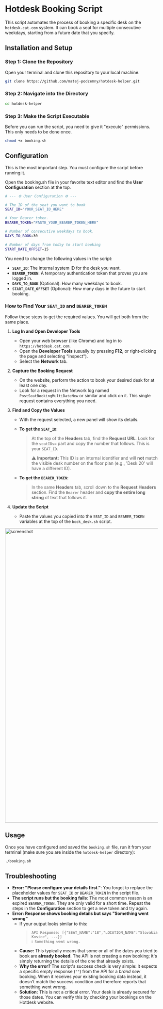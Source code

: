 # Hotdesk Booking Script

This script automates the process of booking a specific desk on the `hotdesk.cat.com` system. It can book a seat for multiple consecutive weekdays, starting from a future date that you specify.

## Installation and Setup

### Step 1: Clone the Repository

Open your terminal and clone this repository to your local machine.

```sh
git clone https://github.com/matej-podzemny/hotdesk-helper.git
```

### Step 2: Navigate into the Directory

```sh
cd hotdesk-helper
```

### Step 3: Make the Script Executable
Before you can run the script, you need to give it "execute" permissions. This only needs to be done once.

```sh
chmod +x booking.sh
```

## Configuration

This is the most important step. You must configure the script before running it.

Open the booking.sh file in your favorite text editor and find the **User Configuration** section at the top.

```sh
# --- ⚙️ User Configuration ⚙️ ---

# The ID of the seat you want to book
SEAT_ID="YOUR_SEAT_ID_HERE"

# Your Bearer token.
BEARER_TOKEN="PASTE_YOUR_BEARER_TOKEN_HERE"

# Number of consecutive weekdays to book.
DAYS_TO_BOOK=30

# Number of days from today to start booking
START_DATE_OFFSET=15
```
You need to change the following values in the script:

*   **`SEAT_ID`**: The internal system ID for the desk you want.
*   **`BEARER_TOKEN`**: A temporary authentication token that proves you are logged in.
*   **`DAYS_TO_BOOK`** (Optional): How many weekdays to book.
*   **`START_DATE_OFFSET`** (Optional): How many days in the future to start booking.

### How to Find Your `SEAT_ID` and `BEARER_TOKEN`

Follow these steps to get the required values. You will get both from the same place.

1.  **Log In and Open Developer Tools**
    *   Open your web browser (like Chrome) and log in to `https://hotdesk.cat.com`.
    *   Open the **Developer Tools** (usually by pressing **F12**, or right-clicking the page and selecting "Inspect").
    *   Select the **Network** tab.

2.  **Capture the Booking Request**
    *   On the website, perform the action to book your desired desk for at least one day.
    *   Look for a request in the Network log named `PostSeatBookingMultiDateNew` or similar and click on it. This single request contains everything you need.

3.  **Find and Copy the Values**
    *   With the request selected, a new panel will show its details.
    *   **To get the `SEAT_ID`**:
        > At the top of the **Headers** tab, find the **Request URL**. Look for the `seatIDs=` part and copy the number that follows. This is your `SEAT_ID`.
        >
        > ⚠️ **Important:** This ID is an internal identifier and will **not** match the visible desk number on the floor plan (e.g., 'Desk 20' will have a different ID).

    *   **To get the `BEARER_TOKEN`**:
        > In the same **Headers** tab, scroll down to the **Request Headers** section. Find the `Bearer` header and **copy the entire long string** of text that follows it.

4.  **Update the Script**
    *   Paste the values you copied into the `SEAT_ID` and `BEARER_TOKEN` variables at the top of the `book_desk.sh` script.
  

<img width="1906" height="971" alt="screenshot" src="https://github.com/user-attachments/assets/e02f7038-dd24-47c5-aca1-24e6f0900e41" />


## Usage

Once you have configured and saved the `booking.sh` file, run it from your terminal (make sure you are inside the `hotdesk-helper` directory):

```sh
./booking.sh
```

## Troubleshooting

*   **Error: "Please configure your details first."**: You forgot to replace the placeholder values for `SEAT_ID` or `BEARER_TOKEN` in the script file.
*   **The script runs but the booking fails**: The most common reason is an expired `BEARER_TOKEN`. They are only valid for a short time. Repeat the steps in the **Configuration** section to get a new token and try again.
*   **Error: Response shows booking details but says "Something went wrong"**
    *   If your output looks similar to this:
        > ```
        > API Response: [{"SEAT_NAME":"18","LOCATION_NAME":"Slovakia Kosice", ...}]
        > ℹ️ Something went wrong.
        > ```
    *   **Cause:** This typically means that some or all of the dates you tried to book are **already booked**. The API is not creating a new booking; it's simply returning the details of the one that already exists.
    *   **Why the error?** The script's success check is very simple: it expects a specific empty response (`""`) from the API for a *brand new* booking. When it receives your existing booking data instead, it doesn't match the success condition and therefore reports that something went wrong.
    *   **Solution:** This is not a critical error. Your desk is already secured for those dates. You can verify this by checking your bookings on the Hotdesk website.
